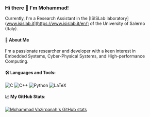 ### Hi there 👋 I'm Mohammad! 
Currently, I'm a Research Assistant in the [ISISLab laboratory](www.isislab.it](https://www.isislab.it/en/) of the University of Salerno (Italy).

#### 🚀 About Me
 
I'm a passionate researcher and developer with a keen interest in Embedded Systems, Cyber-Physical Systems, and High-performance Computing. 

#### 🛠 Languages and Tools:

![C](https://img.shields.io/badge/-C-00599C?style=flat-square&logo=c)
![C++](https://img.shields.io/badge/-C++-00599C?style=flat-square&logo=c++)
![Python](https://img.shields.io/badge/-Python-3776AB?style=flat-square&logo=Python)
![LaTeX](https://img.shields.io/badge/-LaTeX-008080?style=flat-square&logo=latex)
<!-- Add or remove any languages or tools -->

#### 📈 My GitHub Stats:

[![Mohammad Vazirpanah's GitHub stats](https://github-readme-stats.vercel.app/api?username=mohammadvazirpanah&show_icons=true&theme=radical)](https://github.com/mohammadvazirpanah)

<!-- Feel free to change the theme of the GitHub stats -->


